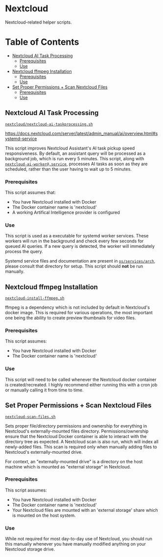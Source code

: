 # Nextcloud

Nextcloud-related helper scripts.




# Table of Contents

- [Nextcloud AI Task Processing](#Nextcloud-AI-Task-Processing)
  - [Prerequisites](#Prerequisites)
  - [Use](#Use)
- [Nextcloud ffmpeg Installation](#Nextcloud-ffmpeg-Installation)
  - [Prerequisites](#Prerequisites)
  - [Use](#Use)
- [Set Proper Permissions + Scan Nextcloud Files](#Set-Proper-Permissions-+-Scan-Nextcloud-Files)
  - [Prerequisites](#Prerequisites)
  - [Use](#Use)




## Nextcloud AI Task Processing
[`nextcloud/nextcloud-ai-taskprocessing.sh`](nextcloud-ai-taskprocessing.sh)

https://docs.nextcloud.com/server/latest/admin_manual/ai/overview.html#systemd-service

This script improves Nextcloud Assistant's AI task pickup speed responsiveness. By default, an assistant query will be processed as a background job, which is run every 5 minutes. This script, along with [`nextcloud-ai-worker@.service`](../../../os/services/arch/nextcloud-ai-worker@.service), processes AI tasks as soon as they are scheduled, rather than the user having to wait up to 5 minutes.

### Prerequisites
This script assumes that:
- You have Nextcloud installed with Docker
- The Docker container name is 'nextcloud'
- A working Artifical Intelligence provider is configured

### Use
This script is used as a executable for systemd worker services.
These workers will run in the background and check every few seconds for queued AI queries.
If a new query is detected, the worker will immediately process the query.

Systemd service files and documentation are present in [`os/services/arch`](../../../os/services/arch/), please consult that directory for setup.
This script should **not** be run manually.




## Nextcloud ffmpeg Installation
[`nextcloud-install-ffmpeg.sh`](nextcloud-install-ffmpeg.sh)

ffmpeg is a dependency which is not included by default in Nextcloud's docker image.
This is required for various operations, the most important one being the ability to create preview thumbnails for video files.

### Prerequisites
This script assumes:
- You have Nextcloud installed with Docker
- The Docker container name is 'nextcloud'

### Use
This script will need to be called whenever the Nextcloud docker container is created/recreated.
I highly recommend either running this with a cron job or manually calling it from time to time.




## Set Proper Permissions + Scan Nextcloud Files
[`nextcloud-scan-files.sh`](nextcloud-scan-files.sh)

Sets proper file/directory permissions and ownership for everything in Nextcloud's externally-mounted files directory.
Permissions/ownership ensure that the Nextcloud Docker container is able to interact with the directory tree as expected.
A Nextcloud scan is also run, which will index all newly-added files.
This scan is required only when manually adding files to Nextcloud's externally-mounted drive.

For context, an "externally-mounted drive" is a directory on the host machine which is mounted as "external storage" in Nextcloud.

### Prerequisites
This script assumes:
- You have Nextcloud installed with Docker
- The Docker container name is 'nextcloud'
- Your Nextcloud files are mounted with an 'external storage' share which is mounted on the host system.

### Use
While not required for most day-to-day use of Nextcloud, you should run this manually whenever you have manually modified anything on your Nextcloud storage drive.
